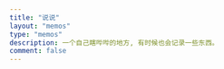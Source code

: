 ```yaml
---
title: "说说"
layout: "memos"
type: "memos"
description: 一个自己瞎哔哔的地方, 有时候也会记录一些东西。
comment: false
---
```

